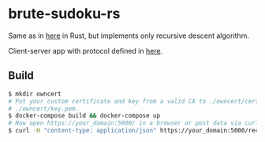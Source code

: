 # brute-sudoku-rs

Same as in [here](https://github.com/vehlwn/BruteSudoku) in Rust, but implements only recursive descent algorithm.

Client-server app with protocol defined in [here](./backend-rs/src/protocol.rs).

## Build

```bash
$ mkdir owncert
# Put your custom certificate and key from a valid CA to ./owncert/certificate.pem and
# ./owncert/key.pem.
$ docker-compose build && docker-compose up
# Now open https://your_domain:5000/ in a browser or post data via curl:
$ curl -H "content-type: application/json" https://your_domain:5000/recursive_solver -d '{"table":" . . .  . . .  . . .  . . .  . . 3  . 8 5 . . 1  2 . .  . . .  . . .  5 . 7  . . .  . . 4  . . .  1 . .  . 9 .  . . .  . . .  5 . .  . . .  . 7 3 . . 2  . 1 .  . . .  . . .  . 4 .  . . 9 ", "output_format":"Compact"}'
```
